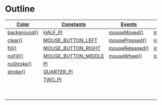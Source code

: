 # Outline

| [Color](color.md)                   | [Constants](constants.md)                               | [Events](events.md)                        |  [Image](image.md)                | [IO](io.md)              | [Math](math.md)                    | [Shape](shape.md)                     | [Structure](structure.md)                   | [Transform](transform.md)                 |
| ----------------------------------- | ------------------------------------------------------- | ------------------------------------------ | --------------------------------- | ------------------------ | ---------------------------------- | ------------------------------------- | ------------------------------------------- | ----------------------------------------- |
| [background()](color.md#background) | [HALF_PI](constants.md#HALF_PI)                         | [mouseMoved()](events.md#mouseMoved)       | [Image](image.md#Image)           | [millis()](io.md#millis) | [random()](math.md#random)         | [ellipse()](shape.md#ellipse)         | [destroy()](structure.md#destroy)           | [applyMatrix()](transform.md#applyMatrix) |
| [clear()](color.md#clear)           | [MOUSE_BUTTON_LEFT](constants.md#MOUSE_BUTTON_LEFT)     | [mousePressed()](events.md#mousePressed)   | [image()](image.md#image)         |                          | [randomSeed()](math.md#randomSeed) | [ellipseMode()](shape.md#ellipseMode) | [draw()](structure.md#draw)                 | [resetMatrix()](transform.md#resetMatrix) |
| [fill()](color.md#fill)             | [MOUSE_BUTTON_RIGHT](constants.md#MOUSE_BUTTON_RIGHT)   | [mouseReleased()](events.md#mouseReleased) | [imageMode()](image.md#imageMode) |                          |                                    | [line()](shape.md#line)               | [loop()](structure.md#loop)                 | [rotate()](transform.md#rotate)           |
| [noFill()](color.md#noFill)         | [MOUSE_BUTTON_MIDDLE](constants.md#MOUSE_BUTTON_MIDDLE) | [mouseWheel()](events.md#mouseWheel)       | [loadImage()](image.md#loadImage) |                          |                                    | [point()](shape.md#point)             | [noLoop()](structure.md#noLoop)             | [scale()](transform.md#scale)             |
| [noStroke()](color.md#noStroke)     | [PI](constants.md#PI)                                   |                                            |                                   |                          |                                    | [rect()](shape.md#rect)               | [push()](structure.md#push)                 | [translate()](transform.md#translate)     |
| [stroke()](color.md#stroke)         | [QUARTER_PI](constants.md#QUARTER_PI)                   |                                            |                                   |                          |                                    | [rectMode()](shape.md#rectMode)       | [pop()](structure.md#pop)                   |                                           |
|                                     | [TWO_PI](constants.md#TWO_PI)                           |                                            |                                   |                          |                                    | [triangle()](shape.md#triangle)       | [redraw()](structure.md#redraw)             |                                           |
|                                     |                                                         |                                            |                                   |                          |                                    |                                       | [setup()](structure.md#setup)               |                                           |
|                                     |                                                         |                                            |                                   |                          |                                    |                                       | [strokeWeight()](structure.md#strokeWeight) |                                           |
